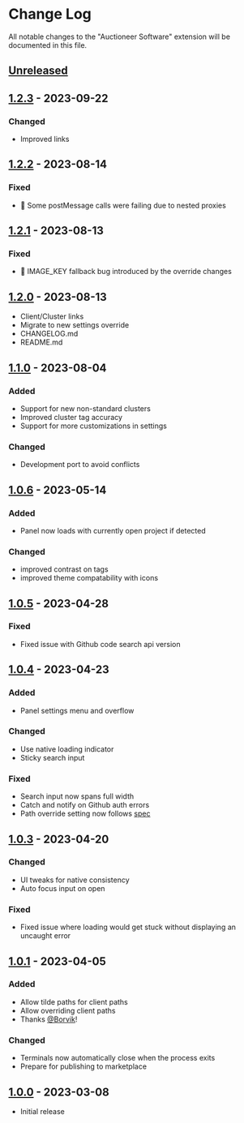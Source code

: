 # Change Log

All notable changes to the "Auctioneer Software" extension will be documented in this file.

## [Unreleased]

## [1.2.3] - 2023-09-22

### Changed

- Improved links

## [1.2.2] - 2023-08-14

### Fixed

- 🐛 Some postMessage calls were failing due to nested proxies

## [1.2.1] - 2023-08-13

### Fixed

- 🐛 IMAGE_KEY fallback bug introduced by the override changes

## [1.2.0] - 2023-08-13

- Client/Cluster links
- Migrate to new settings override
- CHANGELOG.md
- README.md

## [1.1.0] - 2023-08-04

### Added

- Support for new non-standard clusters
- Improved cluster tag accuracy
- Support for more customizations in settings

### Changed

- Development port to avoid conflicts

## [1.0.6] - 2023-05-14

### Added

- Panel now loads with currently open project if detected

### Changed

- improved contrast on tags
- improved theme compatability with icons

## [1.0.5] - 2023-04-28

### Fixed

- Fixed issue with Github code search api version

## [1.0.4] - 2023-04-23

### Added

- Panel settings menu and overflow

### Changed

- Use native loading indicator
- Sticky search input

### Fixed

- Search input now spans full width
- Catch and notify on Github auth errors
- Path override setting now follows [spec](https://code.visualstudio.com/api/references/contribution-points#contributes.configuration)

## [1.0.3] - 2023-04-20

### Changed

- UI tweaks for native consistency
- Auto focus input on open

### Fixed

- Fixed issue where loading would get stuck without displaying an uncaught error

## [1.0.1] - 2023-04-05

### Added

- Allow tilde paths for client paths
- Allow overriding client paths
- Thanks [@Borvik](https://github.com/jacobSND/as-vscode/pull/1)!

### Changed

- Terminals now automatically close when the process exits
- Prepare for publishing to marketplace

## [1.0.0] - 2023-03-08

- Initial release

[unreleased]: https://github.com/jacobSND/as-vscode/compare/v1.2.3...HEAD
[1.2.3]: https://github.com/jacobSND/as-vscode/compare/v1.2.2...v1.2.3
[1.2.2]: https://github.com/jacobSND/as-vscode/compare/v1.2.1...v1.2.2
[1.2.1]: https://github.com/jacobSND/as-vscode/compare/v1.2.0...v1.2.1
[1.2.0]: https://github.com/jacobSND/as-vscode/compare/v1.1.0...v1.2.0
[1.1.0]: https://github.com/jacobSND/as-vscode/compare/v1.0.6...v1.1.0
[1.0.6]: https://github.com/jacobSND/as-vscode/compare/v1.0.5...v1.0.6
[1.0.5]: https://github.com/jacobSND/as-vscode/compare/v1.0.4...v1.0.5
[1.0.4]: https://github.com/jacobSND/as-vscode/compare/v1.0.3...v1.0.4
[1.0.3]: https://github.com/jacobSND/as-vscode/compare/v1.0.1...v1.0.3
[1.0.1]: https://github.com/jacobSND/as-vscode/compare/1.0.0...v1.0.1
[1.0.0]: https://github.com/jacobSND/as-vscode/releases/tag/1.0.0
